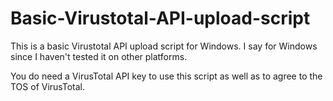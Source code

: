 # Basic-Virustotal-API-upload-script
This is a basic Virustotal API upload script for Windows.
I say for Windows since I haven't tested it on other platforms.

You do need a VirusTotal API key to use this script as well as to agree to the TOS of VirusTotal.
